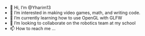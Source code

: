 - 👋 Hi, I’m @Yharim13
- 👀 I’m interested in making video games, math, and writing code.
- 🌱 I’m currently learning how to use OpenGL with GLFW
- 💞️ I’m looking to collaborate on the robotics team at my school
- 📫 How to reach me ...

<!---
Yharim13/Yharim13 is a ✨ special ✨ repository because its `README.md` (this file) appears on your GitHub profile.
You can click the Preview link to take a look at your changes.
--->

